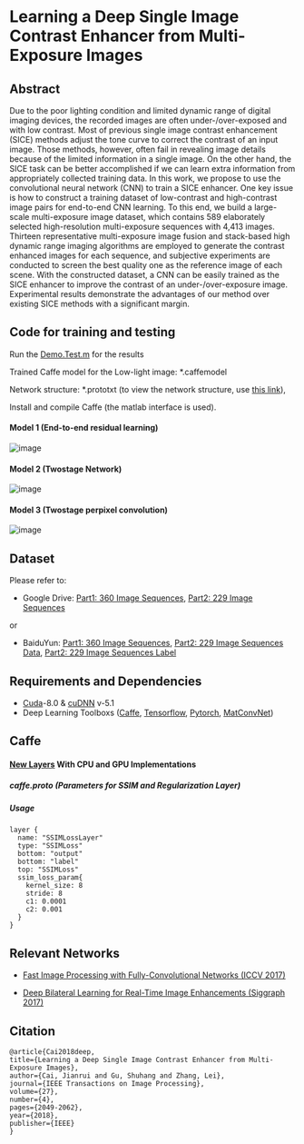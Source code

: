 # Learning a Deep Single Image Contrast Enhancer from Multi-Exposure Images

## Abstract
Due to the poor lighting condition and limited dynamic range of digital imaging devices, the recorded images are often under-/over-exposed and with low contrast. Most of previous single image contrast enhancement (SICE) methods adjust the tone curve to correct the contrast of an input image. Those methods, however, often fail in revealing image details because of the limited information in a single image. On the other hand, the SICE task can be better accomplished if we can learn extra information from appropriately collected training data. In this work, we propose to use the convolutional neural network (CNN) to train a SICE enhancer. One key issue is how to construct a training dataset of low-contrast and high-contrast image pairs for end-to-end CNN learning. To this end, we build a large-scale multi-exposure image dataset, which contains 589 elaborately selected high-resolution multi-exposure sequences with 4,413 images. Thirteen representative multi-exposure image fusion and stack-based high dynamic range imaging algorithms are employed to generate the contrast enhanced images for each sequence, and subjective experiments are conducted to screen the best quality one as the reference image of each scene. With the constructed dataset, a CNN can be easily trained as the SICE enhancer to improve the contrast of an under-/over-exposure image. Experimental results demonstrate the advantages of our method over existing SICE methods with a significant margin.

## Code for training and testing
Run the [Demo.Test.m](https://github.com/csjcai/SICE/blob/master/Model%202/Demo_Test.m) for the results

Trained Caffe model for the Low-light image: *.caffemodel

Network structure: *.prototxt (to view the network structure, use [this link](http://ethereon.github.io/netscope/#/editor)),

Install and compile Caffe (the matlab interface is used). 

#### Model 1 (End-to-end residual learning)
![image](https://github.com/csjcai/SICE/blob/master/Model%201/model1.bmp)

#### Model 2 (Twostage Network)
![image](https://github.com/csjcai/SICE/blob/master/Model%202/model2.bmp)

#### Model 3 (Twostage perpixel convolution)
![image](https://github.com/csjcai/SICE/blob/master/Model%203/model3.bmp)


## Dataset
Please refer to: 
* Google Drive: [Part1: 360 Image Sequences](https://goo.gl/gTGfLk), 
                [Part2: 229 Image Sequences](https://goo.gl/ciV2C5)

or

* BaiduYun: [Part1: 360 Image Sequences](https://pan.baidu.com/s/1kXotehL), [Part2: 229 Image Sequences Data](https://pan.baidu.com/s/1x1Dq9xef1dBTXXHcMjPAyA), [Part2: 229 Image Sequences Label](https://pan.baidu.com/s/1zZR5xU92q7UwcCJq-_9xmQ)

## Requirements and Dependencies
- [Cuda](https://developer.nvidia.com/cuda-toolkit-archive)-8.0 & [cuDNN](https://developer.nvidia.com/cudnn) v-5.1
- Deep Learning Toolboxs ([Caffe](https://github.com/BVLC/caffe), [Tensorflow](https://github.com/tensorflow/tensorflow), [Pytorch](https://github.com/pytorch/pytorch), [MatConvNet](http://www.vlfeat.org/matconvnet/))

## Caffe 
#### [New Layers](https://github.com/csjcai/SICE/tree/master/Layer) With CPU and GPU Implementations
##### caffe.proto (Parameters for SSIM and Regularization Layer)
##### Usage
```
layer {
  name: "SSIMLossLayer"
  type: "SSIMLoss"
  bottom: "output"
  bottom: "label"
  top: "SSIMLoss"
  ssim_loss_param{
    kernel_size: 8       
    stride: 8                
    c1: 0.0001              
    c2: 0.001                
  }
}
```


## Relevant Networks
- [Fast Image Processing with Fully-Convolutional Networks (ICCV 2017)](http://www.cqf.io/papers/Fast_Image_Processing_ICCV2017.pdf) 

- [Deep Bilateral Learning for Real-Time Image Enhancements (Siggraph 2017)](https://groups.csail.mit.edu/graphics/hdrnet/data/hdrnet.pdf)



## Citation

```
@article{Cai2018deep,
title={Learning a Deep Single Image Contrast Enhancer from Multi-Exposure Images}, 
author={Cai, Jianrui and Gu, Shuhang and Zhang, Lei},
journal={IEEE Transactions on Image Processing},
volume={27}, 
number={4}, 
pages={2049-2062}, 
year={2018}, 
publisher={IEEE}
}
```
